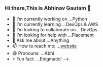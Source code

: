 ### Hi there,This is Abhinav Gautam 👋 


- 🔭 I’m currently working on ...Python
- 🌱 I’m currently learning ...DevOps & AWS
- 👯 I’m looking to collaborate on ...DevOps
- 🤔 I’m looking for help with ...Placement
- 💬 Ask me about ...Anything
- 📫 How to reach me: ...[website](https://bytiicans.com)
- 😄 Pronouns: ...Abhi
- ⚡ Fun fact: ...Enigmatic!
-->
